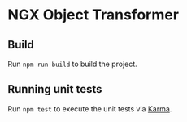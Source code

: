 # NGX Object Transformer



## Build

Run `npm run build` to build the project.

## Running unit tests

Run `npm test` to execute the unit tests via [Karma](https://karma-runner.github.io).
